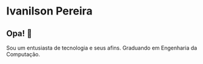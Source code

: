 # Ivanilson Pereira

## Opa! 👋
Sou um entusiasta de tecnologia e seus afins.
Graduando em Engenharia da Computação.

